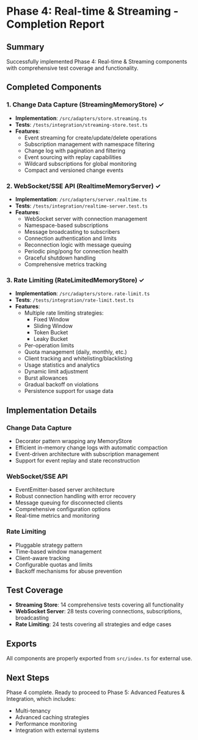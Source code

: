 # Phase 4: Real-time & Streaming - Completion Report

## Summary
Successfully implemented Phase 4: Real-time & Streaming components with comprehensive test coverage and functionality.

## Completed Components

### 1. Change Data Capture (StreamingMemoryStore) ✓
- **Implementation**: `/src/adapters/store.streaming.ts`
- **Tests**: `/tests/integration/streaming-store.test.ts`
- **Features**:
  - Event streaming for create/update/delete operations
  - Subscription management with namespace filtering
  - Change log with pagination and filtering
  - Event sourcing with replay capabilities
  - Wildcard subscriptions for global monitoring
  - Compact and versioned change events

### 2. WebSocket/SSE API (RealtimeMemoryServer) ✓
- **Implementation**: `/src/adapters/server.realtime.ts`
- **Tests**: `/tests/integration/realtime-server.test.ts`
- **Features**:
  - WebSocket server with connection management
  - Namespace-based subscriptions
  - Message broadcasting to subscribers
  - Connection authentication and limits
  - Reconnection logic with message queuing
  - Periodic ping/pong for connection health
  - Graceful shutdown handling
  - Comprehensive metrics tracking

### 3. Rate Limiting (RateLimitedMemoryStore) ✓
- **Implementation**: `/src/adapters/store.rate-limit.ts`
- **Tests**: `/tests/integration/rate-limit.test.ts`
- **Features**:
  - Multiple rate limiting strategies:
    - Fixed Window
    - Sliding Window
    - Token Bucket
    - Leaky Bucket
  - Per-operation limits
  - Quota management (daily, monthly, etc.)
  - Client tracking and whitelisting/blacklisting
  - Usage statistics and analytics
  - Dynamic limit adjustment
  - Burst allowances
  - Gradual backoff on violations
  - Persistence support for usage data

## Implementation Details

### Change Data Capture
- Decorator pattern wrapping any MemoryStore
- Efficient in-memory change logs with automatic compaction
- Event-driven architecture with subscription management
- Support for event replay and state reconstruction

### WebSocket/SSE API
- EventEmitter-based server architecture
- Robust connection handling with error recovery
- Message queuing for disconnected clients
- Comprehensive configuration options
- Real-time metrics and monitoring

### Rate Limiting
- Pluggable strategy pattern
- Time-based window management
- Client-aware tracking
- Configurable quotas and limits
- Backoff mechanisms for abuse prevention

## Test Coverage
- **Streaming Store**: 14 comprehensive tests covering all functionality
- **WebSocket Server**: 28 tests covering connections, subscriptions, broadcasting
- **Rate Limiting**: 24 tests covering all strategies and edge cases

## Exports
All components are properly exported from `src/index.ts` for external use.

## Next Steps
Phase 4 complete. Ready to proceed to Phase 5: Advanced Features & Integration, which includes:
- Multi-tenancy
- Advanced caching strategies
- Performance monitoring
- Integration with external systems